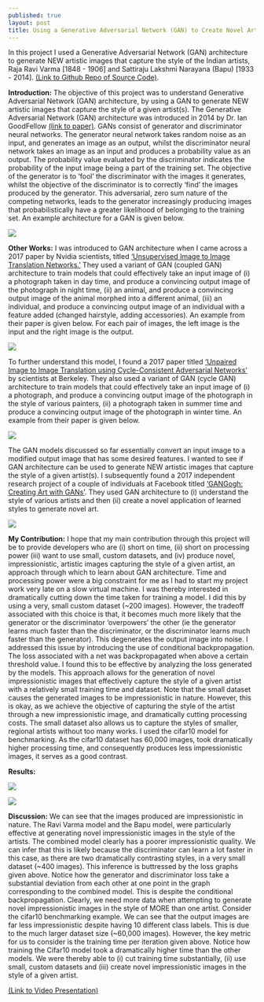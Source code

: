 ```yaml
---
published: true
layout: post
title: Using a Generative Adversarial Network (GAN) to Create Novel Artistic Images
---
```

In this project I used a Generative Adversarial Network (GAN) architecture to generate NEW artistic images that capture the style of the Indian artists, Raja Ravi Varma [1848 - 1906] and Sattiraju Lakshmi Narayana (Bapu) [1933 - 2014]. [(Link to Github Repo of Source Code)](https://github.com/aakashpydi/GenerativeAdversarialNetwork).

**Introduction:** The objective of this project was to understand Generative Adversarial Network (GAN) architecture, by using a GAN to generate NEW artistic images that capture the style of a given artist(s). The Generative Adversarial Network (GAN) architecture was introduced in 2014 by Dr. Ian GoodFellow
[(link to paper)](https://arxiv.org/abs/1406.2661). GANs consist of generator and discriminator neural networks. The generator neural network takes random noise as an input, and generates an image as an output, whilst the discriminator neural network takes an image as an input and produces a probability value as an output. The probability value evaluated by the discriminator indicates the probability of the input image being a part of the training set. The objective of the generator is to ‘fool’ the discriminator with the images it generates, whilst the objective of the discriminator is to correctly ‘find’ the images produced by the generator. This adversarial, zero sum nature of the competing networks, leads to the generator increasingly producing images that probabilistically have a greater likelihood of belonging to the training set. An example architecture for a GAN is given below.

![]({{site.baseurl}}/images/gan-bapu-varma-images/gan-example.JPG)

**Other Works:** I was introduced to GAN architecture when I came across a 2017 paper by Nvidia scientists, titled [‘Unsupervised Image to Image Translation Networks.’](https://arxiv.org/pdf/1703.00848.pdf) They used a variant of GAN (coupled GAN) architecture to train models that could effectively take an input image of (i) a photograph taken in day time, and produce a convincing output image of the photograph in night time, (ii) an animal, and produce a convincing output image of the animal morphed into a different animal, (iii) an individual, and produce a convincing output image of an individual with a feature added (changed hairstyle, adding accessories). An example from their paper is given below. For each pair of images, the left image is the input and the right image is the output.

![]({{site.baseurl}}/images/gan-bapu-varma-images/nvidia-paper.JPG)

To further understand this model, I found a 2017 paper titled [‘Unpaired Image to Image Translation using Cycle-Consistent Adversarial Networks’](https://arxiv.org/pdf/1703.10593.pdf) by scientists at Berkeley. They also used a variant of GAN (cycle GAN) architecture to train models that could effectively take an input image of (i) a photograph, and produce a convincing output image of the photograph in the style of various painters, (ii) a photograph taken in summer time and produce a convincing output image of the photograph in winter time. An example from their paper is given below.

![]({{site.baseurl}}/images/gan-bapu-varma-images/berkeley-paper.JPG)

The GAN models discussed so far essentially convert an input image to a modified output image that has some desired features. I wanted to see if GAN architecture can be used to generate NEW artistic images that capture the style of a given artist(s). I subsequently found a 2017 independent research project of a couple of individuals at Facebook titled [‘GANGogh: Creating Art with GANs’](https://towardsdatascience.com/gangogh-creating-art-with-gans-8d087d8f74a1). They used GAN architecture to (i) understand the style of various artists and then (ii) create a novel application of learned styles to generate novel art.

![]({{site.baseurl}}/images/gan-bapu-varma-images/facebook-paper.JPG)

**My Contribution:** I hope that my main contribution through this project will be to provide developers who are (i) short on time, (ii) short on processing power (iii) want to use small, custom datasets, and (iv) produce novel, impressionistic, artistic images capturing the style of a given artist, an approach through which to learn about GAN architecture. Time and processing power were a big constraint for me as I had to start my project work very late on a slow virtual machine. I was thereby interested in dramatically cutting down the time taken for training a model. I did this by using a very, small custom dataset (~200
images). However, the tradeoff associated with this choice is that, it becomes much more likely that the generator or the discriminator ‘overpowers’ the other (ie the generator learns much faster than the
discriminator, or the discriminator learns much faster than the generator). This degenerates the output image into noise. I addressed this issue by introducing the use of conditional backpropagation. The loss associated with a net was backpropagated when above a certain threshold value. I found this to be effective by analyzing the loss generated by the models. This approach allows for the generation of
novel impressionistic images that effectively capture the style of a given artist with a relatively small training time and dataset. Note that the small dataset causes the generated images to be impressionistic in nature. However, this is okay, as we achieve the objective of capturing the style of the artist through a new impressionistic image, and dramatically cutting processing costs. The small dataset also allows us to capture the styles of smaller, regional artists without too many works. I used the cifar10 model for benchmarking. As the cifar10 dataset has 60,000 images, took dramatically higher processing time, and consequently produces less impressionistic images, it serves as a good contrast.

**Results:**

![]({{site.baseurl}}/images/gan-bapu-varma-images/results.JPG)

![]({{site.baseurl}}/images/gan-bapu-varma-images/analysis.JPG)

**Discussion:** We can see that the images produced are impressionistic in nature. The Ravi Varma model and the Bapu model, were particularly effective at generating novel impressionistic images in the style of the artists.
The combined model clearly has a poorer impressionistic quality. We can infer that this is likely because the discriminator can learn a lot faster in this case, as there are two dramatically contrasting styles, in a very small dataset (~400 images). This inference is buttressed by the loss graphs given above. Notice how the generator and discriminator loss take a substantial deviation from each other at one point in the graph corresponding to the combined model. This is despite the conditional backpropagation. Clearly, we need more data when attempting to generate novel impressionistic images in the style of MORE than one artist. Consider the cifar10 benchmarking example. We can see that the output images are far less impressionistic despite having 10 different class labels. This is due to the much larger dataset size (~60,000 images). However, the key metric for us to consider is the training time per iteration given above. Notice how training the Cifar10 model took a dramatically higher time than the other models. We were thereby able to (i) cut training time substantially, (ii) use small, custom datasets and (iii) create novel impressionistic images in the style of a given artist.

[(Link to Video Presentation)](https://www.youtube.com/watch?v=4UGvb_A2p7U)